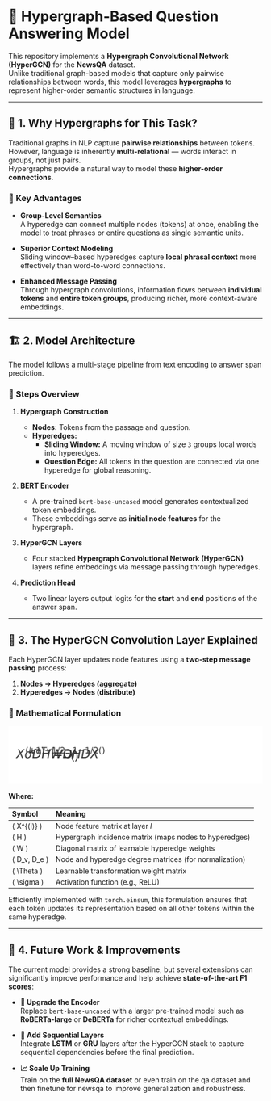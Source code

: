 # 🧠 Hypergraph-Based Question Answering Model

This repository implements a **Hypergraph Convolutional Network (HyperGCN)** for the **NewsQA** dataset.  
Unlike traditional graph-based models that capture only pairwise relationships between words, this model leverages **hypergraphs** to represent higher-order semantic structures in language.

---

## 📘 1. Why Hypergraphs for This Task?

Traditional graphs in NLP capture **pairwise relationships** between tokens.  
However, language is inherently **multi-relational** — words interact in groups, not just pairs.  
Hypergraphs provide a natural way to model these **higher-order connections**.

### 🔹 Key Advantages

- **Group-Level Semantics**  
  A hyperedge can connect multiple nodes (tokens) at once, enabling the model to treat phrases or entire questions as single semantic units.

- **Superior Context Modeling**  
  Sliding window–based hyperedges capture **local phrasal context** more effectively than word-to-word connections.

- **Enhanced Message Passing**  
  Through hypergraph convolutions, information flows between **individual tokens** and **entire token groups**, producing richer, more context-aware embeddings.

---

## 🏗️ 2. Model Architecture

The model follows a multi-stage pipeline from text encoding to answer span prediction.

### 🔸 Steps Overview

1. **Hypergraph Construction**
   - **Nodes:** Tokens from the passage and question.
   - **Hyperedges:**
     - **Sliding Window:** A moving window of size `3` groups local words into hyperedges.
     - **Question Edge:** All tokens in the question are connected via one hyperedge for global reasoning.

2. **BERT Encoder**
   - A pre-trained `bert-base-uncased` model generates contextualized token embeddings.
   - These embeddings serve as **initial node features** for the hypergraph.

3. **HyperGCN Layers**
   - Four stacked **Hypergraph Convolutional Network (HyperGCN)** layers refine embeddings via message passing through hyperedges.

4. **Prediction Head**
   - Two linear layers output logits for the **start** and **end** positions of the answer span.

---

## 🧩 3. The HyperGCN Convolution Layer Explained

Each HyperGCN layer updates node features using a **two-step message passing** process:

1. **Nodes → Hyperedges (aggregate)**  
2. **Hyperedges → Nodes (distribute)**

### 🧮 Mathematical Formulation

![HyperGCN Equation](hypergcn_equation.svg)

**Where:**

| Symbol | Meaning |
|:--------|:---------|
| \( X^{(l)} \) | Node feature matrix at layer *l* |
| \( H \) | Hypergraph incidence matrix (maps nodes to hyperedges) |
| \( W \) | Diagonal matrix of learnable hyperedge weights |
| \( D_v, D_e \) | Node and hyperedge degree matrices (for normalization) |
| \( \Theta \) | Learnable transformation weight matrix |
| \( \sigma \) | Activation function (e.g., ReLU) |

Efficiently implemented with `torch.einsum`, this formulation ensures that each token updates its representation based on all other tokens within the same hyperedge.

---

## 🚀 4. Future Work & Improvements

The current model provides a strong baseline, but several extensions can significantly improve performance and help achieve **state-of-the-art F1 scores**:

- **🔧 Upgrade the Encoder**  
  Replace `bert-base-uncased` with a larger pre-trained model such as **RoBERTa-large** or **DeBERTa** for richer contextual embeddings.

- **🔄 Add Sequential Layers**  
  Integrate **LSTM** or **GRU** layers after the HyperGCN stack to capture sequential dependencies before the final prediction.

- **📈 Scale Up Training**  
  Train on the **full NewsQA dataset** or even train on the qa dataset and then finetune for newsqa to improve generalization and robustness.
